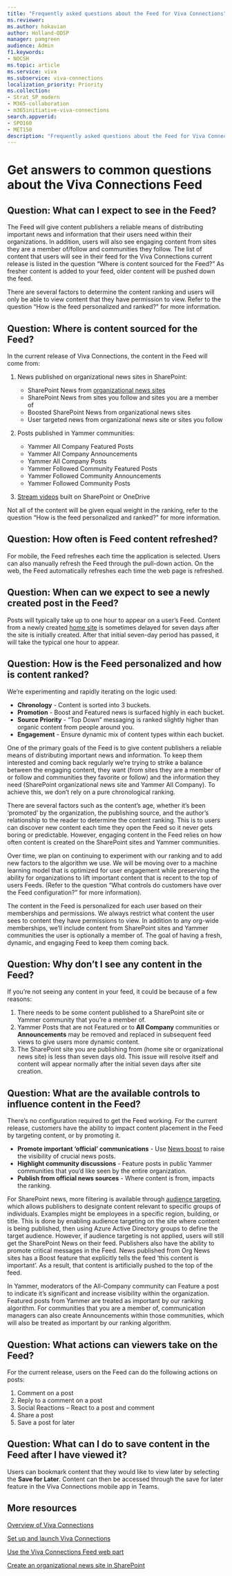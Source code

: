 ```yaml
---
title: "Frequently asked questions about the Feed for Viva Connections"
ms.reviewer: 
ms.author: hokavian
author: Holland-ODSP
manager: pamgreen
audience: Admin
f1.keywords:
- NOCSH
ms.topic: article
ms.service: viva
ms.subservice: viva-connections
localization_priority: Priority
ms.collection:  
- Strat_SP_modern
- M365-collaboration
- m365initiative-viva-connections
search.appverid:
- SPO160
- MET150
description: "Frequently asked questions about the Feed for Viva Connections"
---
```


# Get answers to common questions about the Viva Connections Feed 

## Question: What can I expect to see in the Feed?

The Feed will give content publishers a reliable means of distributing important news and information that their users need within their organizations.  In addition, users will also see engaging content from sites they are a member of/follow and communities they follow. The list of content that users will see in their feed for the Viva Connections current release is listed in the question “Where is content sourced for the Feed?” As fresher content is added to your feed, older content will be pushed down the feed. 

There are several factors to determine the content ranking and users will only be able to view content that they have permission to view. Refer to the question “How is the feed personalized and ranked?" for more information.



## Question: Where is content sourced for the Feed?

In the current release of Viva Connections, the content in the Feed will come from:
1. News published on organizational news sites in SharePoint:
    - SharePoint News from [organizational news sites](organization-news-site.md) 
    - SharePoint News from sites you follow and sites you are a member of
    - Boosted SharePoint News from organizational news sites
    - User targeted news from organizational news site or sites you follow
    
2. Posts published in Yammer communities:
    - Yammer All Company Featured Posts
    - Yammer All Company Announcements 
    - Yammer All Company Posts
    - Yammer Followed Community Featured Posts
    - Yammer Followed Community Announcements
    - Yammer Followed Community Posts
    
3. [Stream videos](/stream/streamnew/new-stream) built on SharePoint or OneDrive 


Not all of the content will be given equal weight in the ranking, refer to the question “How is the feed personalized and ranked?" for more information.




## Question: How often is Feed content refreshed? 

For mobile, the Feed refreshes each time the application is selected. Users can also manually refresh the Feed through the pull-down action. On the web, the Feed automatically refreshes each time the web page is refreshed.



## Question: When can we expect to see a newly created post in the Feed?

Posts will typically take up to one hour to appear on a user’s Feed.  Content from a newly created [home site](home-site-plan.md) is sometimes delayed for seven days after the site is initially created.  After that initial seven-day period has passed, it will take the typical one hour to appear.




## Question: How is the Feed personalized and how is content ranked?

We’re experimenting and rapidly iterating on the logic used:

- **Chronology** - Content is sorted into 3 buckets.
- **Promotion** - Boost and Featured news is surfaced highly in each bucket.
- **Source Priority** - “Top Down” messaging is ranked slightly higher than organic content from people around you.
- **Engagement** - Ensure dynamic mix of content types within each bucket.


One of the primary goals of the Feed is to give content publishers a reliable means of distributing important news and information. To keep them interested and coming back regularly we’re trying to strike a balance between the engaging content, they want (from sites they are a member of or follow and communities they favorite or follow) and the information they need (SharePoint organizational news site and Yammer All Company). To achieve this, we don’t rely on a pure chronological ranking.  

There are several factors such as the content’s age, whether it’s been ‘promoted’ by the organization, the publishing source, and the author’s relationship to the reader to determine the content ranking. This is to users can discover new content each time they open the Feed so it never gets boring or predictable. However, engaging content in the Feed relies on how often content is created on the SharePoint sites and Yammer communities.  

Over time, we plan on continuing to experiment with our ranking and to add new factors to the algorithm we use. We will be moving over to a machine learning model that is optimized for user engagement while preserving the ability for organizations to lift important content that is recent to the top of users Feeds. (Refer to the question “What controls do customers have over the Feed configuration?” for more information).

The content in the Feed is personalized for each user based on their memberships and permissions. We always restrict what content the user sees to content they have permissions to view.  In addition to any org-wide memberships, we’ll include content from SharePoint sites and Yammer communities the user is optionally a member of.  The goal of having a fresh, dynamic, and engaging Feed to keep them coming back.


## Question: Why don’t I see any content in the Feed?

If you’re not seeing any content in your feed, it could be because of a few reasons:
1. There needs to be some content published to a SharePoint site or Yammer community that you’re a member of.  
2. Yammer Posts that are not Featured or to **All Company** communities or **Announcements** may be removed and replaced in subsequent feed views to give users more dynamic content.
3. The SharePoint site you are publishing from (home site or organizational news site) is less than seven days old.  This issue will resolve itself and content will appear normally after the initial seven days after site creation.



## Question: What are the available controls to influence content in the Feed?

There’s no configuration required to get the Feed working.  For the current release, customers have the ability to impact content placement in the Feed by targeting content, or by promoting it.

- **Promote important ‘official’ communications** - Use [News boost](https://support.microsoft.com/office/boost-news-from-organization-news-sites-46ad8dc5-8f3b-4d81-853d-8bbbdd0f9c83) to raise the visibility of crucial news posts.
- **Highlight community discussions** - Feature posts in public Yammer communities that you’d like seen by the entire organization.
- **Publish from official news sources** - Where content is from, impacts the ranking.

For SharePoint news, more filtering is available through [audience targeting](https://support.microsoft.com/office/target-navigation-news-files-links-and-web-parts-to-specific-audiences-33d84cb6-14ed-4e53-a426-74c38ea32293), which allows publishers to designate content relevant to specific groups of individuals. Examples might be employees in a specific region, building, or title.  This is done by enabling audience targeting on the site where content is being published, then using Azure Active Directory groups to define the target audience. However, if audience targeting is not applied, users will still get the SharePoint News on their feed. Publishers also have the ability to promote critical messages in the Feed.  News published from Org News sites has a Boost feature that explicitly tells the feed ‘this content is important’.  As a result, that content is artificially pushed to the top of the feed.

In Yammer, moderators of the All-Company community can Feature a post to indicate it’s significant and increase visibility within the organization.  Featured posts from Yammer are treated as important by our ranking algorithm. For communities that you are a member of, communication managers can also create Announcements within those communities, which will also be treated as important by our ranking algorithm.


## Question: What actions can viewers take on the Feed?

For the current release, users on the Feed can do the following actions on posts:
1.	Comment on a post
2.	Reply to a comment on a post
3.	Social Reactions – React to a post and comment
4.	Share a post
5.	Save a post for later



## Question: What can I do to save content in the Feed after I have viewed it?  

Users can bookmark content that they would like to view later by selecting the **Save for Later**. Content can then be accessed through the save for later feature in the Viva Connections mobile app in Teams.


## More resources

[Overview of Viva Connections](viva-connections-overview.md)

[Set up and launch Viva Connections](guide-to-setting-up-viva-connections.md)

[Use the Viva Connections Feed web part](https://support.microsoft.com/office/use-the-feed-web-part-for-viva-connections-001fbe90-3778-4801-9ea9-71308711d330)

[Create an organizational news site in SharePoint](organization-news-site.md)
